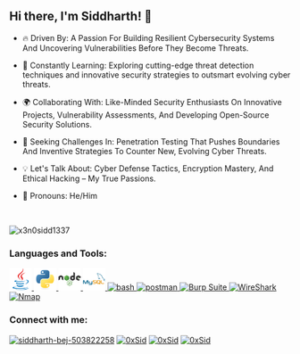 ## Hi there, I'm Siddharth! 👋

- 🔥 Driven By: A Passion For Building Resilient Cybersecurity Systems And Uncovering Vulnerabilities Before They Become Threats.

- 🔬 Constantly Learning: Exploring cutting-edge threat detection techniques and innovative security strategies to outsmart evolving cyber threats.

- 🌍 Collaborating With: Like-Minded Security Enthusiasts On Innovative Projects, Vulnerability Assessments, And Developing Open-Source Security Solutions.

- 🚧 Seeking Challenges In: Penetration Testing That Pushes Boundaries And Inventive Strategies To Counter New, Evolving Cyber Threats.

- 💡 Let's Talk About: Cyber Defense Tactics, Encryption Mastery, And Ethical Hacking – My True Passions.

- 👤 Pronouns: He/Him
<br>
<p align="left"> <img src="https://komarev.com/ghpvc/?username=x3n0sidd1337&label=Profile%20views&color=0e75b6&style=flat" alt="x3n0sidd1337" /> </p>

<!---[![Siddharth-31's GitHub | Stats](https://stats.quira.sh/Siddharth-31/github?theme=dark)](https://quira.sh)--->

<h3 align="left">Languages and Tools:</h3>
<p align="left">
    <a href="https://www.java.com" target="_blank" rel="noreferrer"> <img src="https://raw.githubusercontent.com/devicons/devicon/master/icons/java/java-original.svg" alt="java" width="40" height="40" /> </a>
    <a href="https://www.python.org" target="_blank" rel="noreferrer"> <img src="https://raw.githubusercontent.com/devicons/devicon/master/icons/python/python-original.svg" alt="python" width="40" height="40" /> </a>
    <a href="https://nodejs.org" target="_blank" rel="noreferrer"> <img src="https://raw.githubusercontent.com/devicons/devicon/master/icons/nodejs/nodejs-original-wordmark.svg" alt="nodejs" width="40" height="40" /> </a>
    <a href="https://www.mysql.com/" target="_blank" rel="noreferrer"> <img src="https://raw.githubusercontent.com/devicons/devicon/master/icons/mysql/mysql-original-wordmark.svg" alt="mysql" width="40" height="40" /> </a>
    <a href="https://www.gnu.org/software/bash/" target="_blank" rel="noreferrer"> <img src="https://cdn.jsdelivr.net/gh/devicons/devicon@latest/icons/bash/bash-original.svg" alt="bash" width="40" height="40" /> </a>
    <a href="https://postman.com/" target="_blank" rel="noreferrer"> <img src="https://www.vectorlogo.zone/logos/getpostman/getpostman-icon.svg" alt="postman" width="40" height="40" /> </a>
    <a href="https://portswigger.net/burp/" target="_blank" rel="noreferrer"> <img src="https://simpleicons.org/icons/burpsuite.svg" alt="Burp Suite" width="40" height="40" /> </a>
    <a href="https://www.wireshark.org/" target="_blank" rel="noreferrer"> <img src="https://simpleicons.org/icons/wireshark.svg" alt="WireShark" width="40" height="40" /> </a>
    <a href="https://nmap.org/" target="_blank" rel="noreferrer"> <img src="https://cdn.icon-icons.com/icons2/2148/PNG/512/nmap_icon_132152.png" alt="Nmap" width="40" height="40" /> </a>
</p>


<h3 align="left">Connect with me:</h3>
<p align="left">
    <a href="https://linkedin.com/in/siddharth-bej-503822258" target="_blank" rel="noreferrer"><img align="center" src="https://raw.githubusercontent.com/rahuldkjain/github-profile-readme-generator/master/src/images/icons/Social/linked-in-alt.svg" alt="siddharth-bej-503822258" height="30" width="40"></a>
    <a href="https://tryhackme.com/p/0xSid" target="_blank" rel="noreferrer"><img align="center" src="https://friconix.com/png/fi-snsuxl-tryhackme.png" alt="0xSid" height="30" width="40"></a>
    <a href="https://app.hackthebox.com/profile/2051892" target="_blank" rel="noreferrer"><img align="center" src="https://static-00.iconduck.com/assets.00/hack-the-box-icon-512x512-pokr8xc5.png" alt="0xSid" height="30" width="40"></a>
    <a href="https://www.credly.com/users/siddharth-bej" target="_blank" rel="noreferrer"><img align="center" src="https://simpleicons.org/icons/credly.svg" alt="0xSid" height="30" width="40"></a>
</p>
